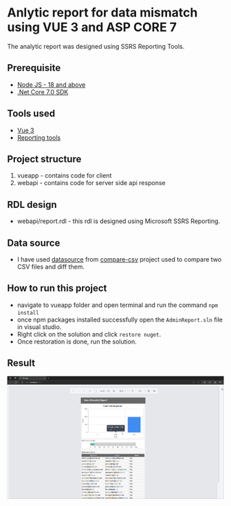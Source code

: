 # Anlytic report for data mismatch using VUE 3 and ASP CORE 7
The analytic report was designed using SSRS Reporting Tools.

## Prerequisite

* [Node JS - 18 and above](https://nodejs.org/en/download)
* [.Net Core 7.0 SDK](https://dotnet.microsoft.com/en-us/download/dotnet/7.0) 

## Tools used

* [Vue 3](https://vuejs.org/)
* [Reporting tools](https://www.nuget.org/packages/BoldReports.Net.Core)

## Project structure
1. vueapp - contains code for client
2. webapi - contains code for server side api response

## RDL design
* webapi/report.rdl - this rdl is designed using Microsoft SSRS Reporting.

## Data source
* I have used [datasource](https://raw.githubusercontent.com/satsundev/compare-csv/main/inputs/diff/user_info_diff.csv) from [compare-csv](https://github.com/satsundev/compare-csv/) project used to compare two CSV files and diff them.

## How to run this project

* navigate to vueapp folder and open terminal and run the command `npm install`
* once npm packages installed successfully open the `AdminReport.sln` file in visual studio.
* Right click on the solution and click `restore nuget`.
* Once restoration is done, run the solution.

## Result
![run](images/finally.png)